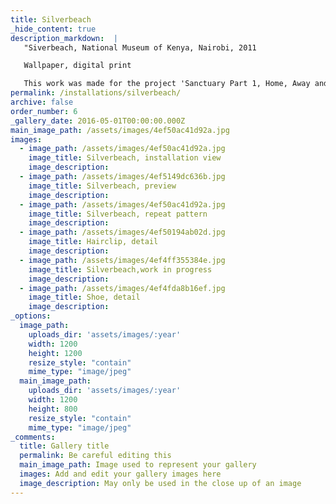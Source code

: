 ```yaml
---
title: Silverbeach
_hide_content: true
description_markdown:  |
   "Siverbeach, National Museum of Kenya, Nairobi, 2011

   Wallpaper, digital print

   This work was made for the project 'Sanctuary Part 1, Home, Away and the common ground' which took place in July 2013 in Kenya.The idea of sanctuary as a place of refuge and retreat relates closely to my work. I approached this project by thinking about the tension between the inside and outside of a home. The idea for the wallpaper piece 'Silverbeach' began when I was walking in a woodland.Trees are universal, wood being used to build houses and shelter across the world. The bark from the silver birch became an interesting surface for drawing. So I collected this and flattened it using a wallpaper steamer. Everyday objects from domestic life which had been found discarded on a beach have been juxtaposed with this outer natural surface, bark. All the individual pieces of bark were then made into an assemblage and digitally manipulated to create a repeat pattern for a wallpaper."
permalink: /installations/silverbeach/
archive: false
order_number: 6
_gallery_date: 2016-05-01T00:00:00.000Z
main_image_path: /assets/images/4ef50ac41d92a.jpg
images:            
  - image_path: /assets/images/4ef50ac41d92a.jpg
    image_title: Silverbeach, installation view
    image_description:   
  - image_path: /assets/images/4ef5149dc636b.jpg
    image_title: Silverbeach, preview
    image_description:
  - image_path: /assets/images/4ef50ac41d92a.jpg
    image_title: Silverbeach, repeat pattern
    image_description:
  - image_path: /assets/images/4ef50194ab02d.jpg
    image_title: Hairclip, detail
    image_description:
  - image_path: /assets/images/4ef4ff355384e.jpg
    image_title: Silverbeach,work in progress
    image_description:
  - image_path: /assets/images/4ef4fda8b16ef.jpg
    image_title: Shoe, detail
    image_description:          
_options:
  image_path:
    uploads_dir: 'assets/images/:year'
    width: 1200
    height: 1200
    resize_style: "contain"
    mime_type: "image/jpeg"
  main_image_path:
    uploads_dir: 'assets/images/:year'
    width: 1200
    height: 800
    resize_style: "contain"
    mime_type: "image/jpeg"
_comments:
  title: Gallery title
  permalink: Be careful editing this
  main_image_path: Image used to represent your gallery
  images: Add and edit your gallery images here
  image_description: May only be used in the close up of an image
---
```



